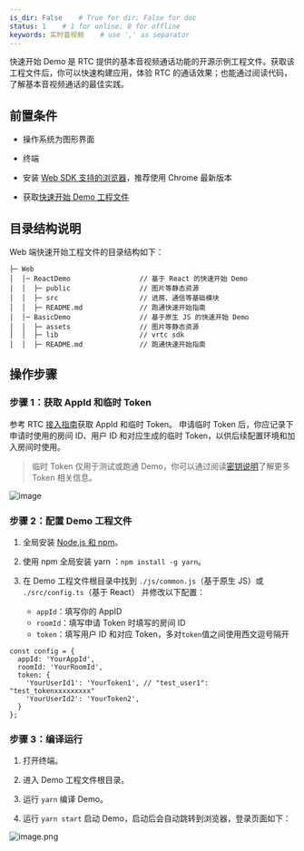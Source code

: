 ```yaml
---
is_dir: False    # True for dir; False for doc
status: 1    # 1 for online; 0 for offline
keywords: 实时音视频    # use ',' as separator
---
```


快速开始 Demo 是 RTC 提供的基本音视频通话功能的开源示例工程文件。获取该工程文件后，你可以快速构建应用，体验 RTC 的通话效果；也能通过阅读代码，了解基本音视频通话的最佳实践。

## 前置条件

+ 操作系统为图形界面

+ 终端

+ 安装 [Web SDK 支持的浏览器](111854)，推荐使用 Chrome 最新版本

+ 获取[快速开始 Demo 工程文件](75707.md#%E4%B8%8B%E8%BD%BD%E5%BF%AB%E9%80%9F%E5%BC%80%E5%A7%8B-demo)


## 目录结构说明

Web 端快速开始工程文件的目录结构如下：

```
├─ Web
│  │─ ReactDemo                 // 基于 React 的快速开始 Demo
│  │  ├─ public                 // 图片等静态资源
│  │  ├─ src                    // 进房、通信等基础模块
│  │  ├─ README.md              // 跑通快速开始指南
│  │─ BasicDemo                 // 基于原生 JS 的快速开始 Demo
│  │  ├─ assets                 // 图片等静态资源
│  │  ├─ lib                    // vrtc sdk
│  │  ├─ README.md              // 跑通快速开始指南
```
## 操作步骤
### 步骤 1：获取 AppId 和临时 Token

参考 RTC [接入指南](69865)获取 AppId 和临时 Token。
申请临时 Token 后，你应记录下申请时使用的房间 ID、用户 ID 和对应生成的临时 Token，以供后续配置环境和加入房间时使用。
> 临时 Token 仅用于测试或跑通 Demo，你可以通过阅读[密钥说明](70121)了解更多 Token 相关信息。

![image](https://p-vcloud.byteimg.com/tos-cn-i-em5hxbkur4/a2d4acf23109429c8c2e59da665a68ef~tplv-em5hxbkur4-noop.image?width=3688&height=1382)


### 步骤 2：配置 Demo 工程文件

1.  全局安装 [Node.js 和 npm](https://docs.npmjs.com/downloading-and-installing-node-js-and-npm)。

2.  使用 npm 全局安装 yarn ：`npm install -g yarn`。

3.  在 Demo 工程文件根目录中找到 `./js/common.js`（基于原生 JS）或 `./src/config.ts`（基于 React） 并修改以下配置：

	+ `appId`：填写你的 AppID
	+ `roomId`：填写申请 Token 时填写的房间 ID
	+ `token`：填写用户 ID 和对应 Token，多对`token`值之间使用西文逗号隔开

```
const config = {
  appId: 'YourAppId',
  roomId: 'YourRoomId',
  token: {
    'YourUserId1': 'YourToken1', // "test_user1": "test_tokenxxxxxxxxx"
    'YourUserId2': 'YourToken2',
  }
};
```


### 步骤 3：编译运行

1.  打开终端。

2.  进入 Demo 工程文件根目录。
    
3.  运行 `yarn` 编译 Demo。

4.  运行 `yarn start` 启动 Demo，启动后会自动跳转到浏览器，登录页面如下：

![image.png](https://p-vcloud.byteimg.com/tos-cn-i-em5hxbkur4/35698af5f31d435bb31b1e7ea01332b7~tplv-em5hxbkur4-noop.image?width=3358&height=1634)
